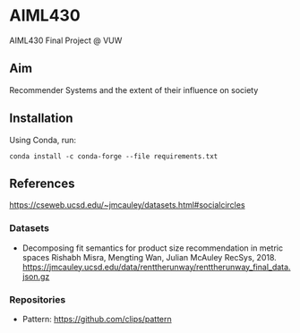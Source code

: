 # AIML430
AIML430 Final Project @ VUW

## Aim
Recommender Systems and the extent of their influence on society 

## Installation 

Using Conda, run:

`conda install -c conda-forge --file requirements.txt
`

## References
https://cseweb.ucsd.edu/~jmcauley/datasets.html#socialcircles
### Datasets
* Decomposing fit semantics for product size recommendation in metric spaces
Rishabh Misra, Mengting Wan, Julian McAuley
RecSys, 2018. https://jmcauley.ucsd.edu/data/renttherunway/renttherunway_final_data.json.gz

### Repositories
* Pattern: https://github.com/clips/pattern